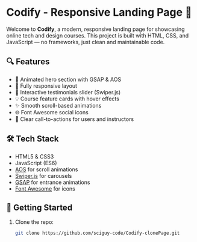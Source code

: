# Codify - Responsive Landing Page 🚀

Welcome to **Codify**, a modern, responsive landing page for showcasing online tech and design courses. This project is built with HTML, CSS, and JavaScript — no frameworks, just clean and maintainable code.

## 🔍 Features

- 🎨 Animated hero section with GSAP & AOS
- 📱 Fully responsive layout
- 🧩 Interactive testimonials slider (Swiper.js)
- 💡 Course feature cards with hover effects
- ✨ Smooth scroll-based animations
- 🌐 Font Awesome social icons
- 🎯 Clear call-to-actions for users and instructors

## 🛠️ Tech Stack

- HTML5 & CSS3
- JavaScript (ES6)
- [AOS](https://michalsnik.github.io/aos/) for scroll animations
- [Swiper.js](https://swiperjs.com/) for carousels
- [GSAP](https://greensock.com/gsap/) for entrance animations
- [Font Awesome](https://fontawesome.com/) for icons

## 🚀 Getting Started

1. Clone the repo:

   ```bash
   git clone https://github.com/sciguy-code/Codify-clonePage.git

